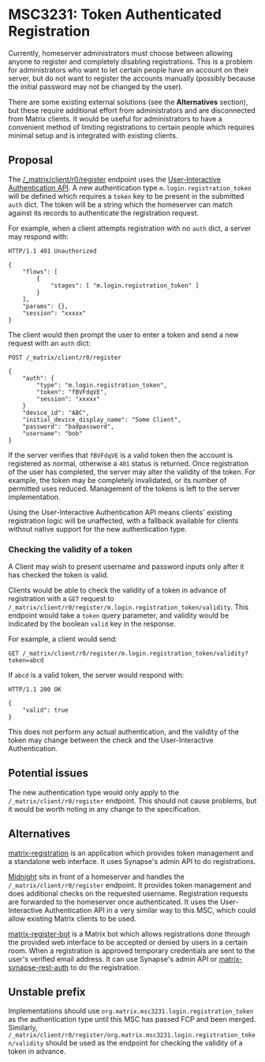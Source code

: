 # MSC3231: Token Authenticated Registration

Currently, homeserver administrators must choose between allowing anyone to
register and completely disabling registrations. This is a problem for
administrators who want to let certain people have an account on their server,
but do not want to register the accounts manually (possibly because the
initial password may not be changed by the user).

There are some existing external solutions (see the **Alternatives** section),
but these require additional effort from administrators and are disconnected
from Matrix clients. It would be useful for administrators to have a convenient
method of limiting registrations to certain people which requires minimal setup
and is integrated with existing clients.

## Proposal

The [/\_matrix/client/r0/register](https://matrix.org/docs/spec/client_server/r0.6.1#post-matrix-client-r0-register)
endpoint uses the [User-Interactive Authentication API](https://matrix.org/docs/spec/client_server/r0.6.1#user-interactive-authentication-api).
A new authentication type `m.login.registration_token` will be defined which requires
a `token` key to be present in the submitted `auth` dict. The token will be a
string which the homeserver can match against its records to authenticate the
registration request.

For example, when a client attempts registration with no `auth` dict, a server
may respond with:

```
HTTP/1.1 401 Unauthorized

{
	"flows": [
		{
			"stages": [ "m.login.registration_token" ]
		}
	],
	"params": {},
	"session": "xxxxx"
}
```

The client would then prompt the user to enter a token and send a new request
with an `auth` dict:

```
POST /_matrix/client/r0/register

{
	"auth": {
		"type": "m.login.registration_token",
		"token": "fBVFdqVE",
		"session": "xxxxx"
	}
	"device_id": "ABC",
	"initial_device_display_name": "Some Client",
	"password": "badpassword",
	"username": "bob"
}
```

If the server verifies that `fBVFdqVE` is a valid token then the account is
registered as normal, otherwise a `401` status is returned. Once registration of
the user has completed, the server may alter the validity of the token.
For example, the token may be completely invalidated, or its number of permitted
uses reduced. Management of the tokens is left to the server implementation.

Using the User-Interactive Authentication API means clients' existing
registration logic will be unaffected, with a fallback available for clients
without native support for the new authentication type.


### Checking the validity of a token

A Client may wish to present username and password inputs only after it has
checked the token is valid.

Clients would be able to check the validity of a token in advance of
registration with a `GET` request to
`/_matrix/client/r0/register/m.login.registration_token/validity`.
This endpoint would take a `token` query parameter, and validity would be
indicated by the boolean `valid` key in the response.

For example, a client would send:

```
GET /_matrix/client/r0/register/m.login.registration_token/validity?token=abcd
```

If `abcd` is a valid token, the server would respond with:

```
HTTP/1.1 200 OK

{
	"valid": true
}
```

This does not perform any actual authentication, and the validity of the token
may change between the check and the User-Interactive Authentication.


## Potential issues

The new authentication type would only apply to the
`/_matrix/client/r0/register` endpoint. This should not cause problems, but it
would be worth noting in any change to the specification.


## Alternatives

[matrix-registration](https://github.com/ZerataX/matrix-registration/) is an
application which provides token management and a standalone web interface.
It uses Synapse's admin API to do registrations.

[Midnight](https://github.com/KombuchaPrivacy/midnight) sits in front of a
homeserver and handles the `/_matrix/client/r0/register` endpoint. It provides
token management and does additional checks on the requested username.
Registration requests are forwarded to the homeserver once authenticated.
It uses the User-Interactive Authentication API in a very similar way to this
MSC, which could allow existing Matrix clients to be used.

[matrix-register-bot](https://github.com/krombel/matrix-register-bot) is a
Matrix bot which allows registrations done through the provided web interface
to be accepted or denied by users in a certain room. When a registration is
approved temporary credentials are sent to the user's verified email address.
It can use Synapse's admin API or [matrix-synapse-rest-auth](https://github.com/kamax-matrix/matrix-synapse-rest-password-provider#integrate)
to do the registration.


## Unstable prefix

Implementations should use `org.matrix.msc3231.login.registration_token` as the
authentication type until this MSC has passed FCP and been merged.
Similarly, `/_matrix/client/r0/register/org.matrix.msc3231.login.registration_token/validity`
should be used as the endpoint for checking the validity of a token in advance.

